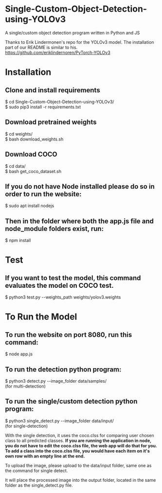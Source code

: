 # Single-Custom-Object-Detection-using-YOLOv3
A single/custom object detection program written in Python and JS

Thanks to Erik Lindermonen's repo for the YOLOv3 model. The installation part of our README is similar to his.
https://github.com/eriklindernoren/PyTorch-YOLOv3

# Installation

## Clone and install requirements

$ cd Single-Custom-Object-Detection-using-YOLOv3/<br />
$ sudo pip3 install -r requirements.txt

## Download pretrained weights

$ cd weights/<br />
$ bash download_weights.sh

## Download COCO

$ cd data/<br />
$ bash get_coco_dataset.sh

## If you do not have Node installed please do so in order to run the website:
$ sudo apt install nodejs

## Then in the folder where both the app.js file and node_module folders exist, run:
$ npm install

# Test

## If you want to test the model, this command evaluates the model on COCO test.

$ python3 test.py --weights_path weights/yolov3.weights

# To Run the Model

## To run the website on port 8080, run this command:

$ node app.js

## To run the detection python program:
$ python3 detect.py --image_folder data/samples/<br />
(for multi-detection)

## To run the single/custom detection python program:
$ python3 single_detect.py --image_folder data/input/<br /> 
(for single-detection)

With the single detection, it uses the coco.clss for comparing user chosen class to all predicted classes.
<b>If you are running the application in node, you do not have to edit the coco.clss file, the web app will do that for you.</b><br />
<b>To add a class into the coco.clss file, you would have each item on it's own row with an empty line at the end.</b>

To upload the image, please upload to the data/input folder, same one as the command for single detect.

It will place the processed image into the output folder, located in the same folder as the single_detect.py file.
